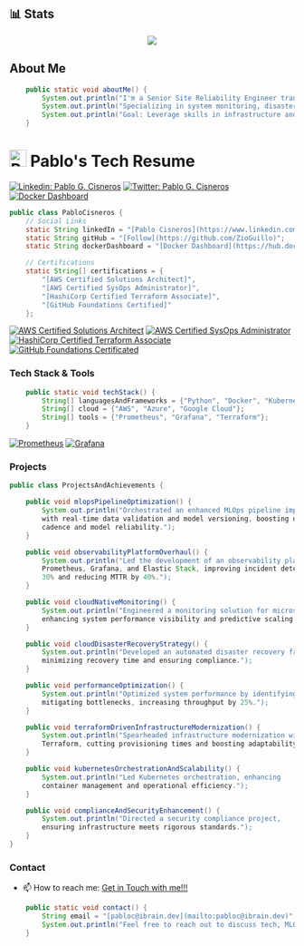 ## 📊 Stats

<p align="center">
    <a href="https://github.com/ZioGuillo">
        <img src="https://github-readme-streak-stats.herokuapp.com/?user=ZioGuillo&theme=dark" />
    </a>
</p>

## About Me
```java
    public static void aboutMe() {
        System.out.println("I'm a Senior Site Reliability Engineer transitioning towards MLOps.");
        System.out.println("Specializing in system monitoring, disaster recovery, and automation.");
        System.out.println("Goal: Leverage skills in infrastructure and DevOps for scalable ML systems.");
    }
```

# <img src="https://0.gravatar.com/avatar/d55e81fb25733c2d8920acf3a933fb4077603122e852c734bd2208480d76871e?size=256" alt="Pablo's Photo" width="30" height="30"> Pablo's Tech Resume

[![Linkedin: Pablo G. Cisneros](https://img.shields.io/badge/Pablo_Cisneros-blue?style=flat-square&logo=Linkedin&logoColor=white&link=https://www.linkedin.com/in/pablocisneros/)](https://www.linkedin.com/in/pablocisneros/)
[![Twitter: Pablo G. Cisneros](https://img.shields.io/twitter/follow/zioguillo?style=social)](https://twitter.com/zioguillo)
[![Docker Dashboard](https://img.shields.io/badge/Docker_Dashboard-2496ED?style=flat-square&logo=docker)](https://hub.docker.com/repositories/pcisnerp)

```java
public class PabloCisneros {
    // Social Links
    static String linkedIn = "[Pablo Cisneros](https://www.linkedin.com/in/pablocisneros/)";
    static String gitHub = "[Follow](https://github.com/ZioGuillo)";
    static String dockerDashboard = "[Docker Dashboard](https://hub.docker.com/repositories/pcisnerp)";

    // Certifications
    static String[] certifications = {
        "[AWS Certified Solutions Architect]",
        "[AWS Certified SysOps Administrator]",
        "[HashiCorp Certified Terraform Associate]",
        "[GitHub Foundations Certified]"
    };
```
[![AWS Certified Solutions Architect](https://img.shields.io/badge/AWS_Certified_Solutions_Architect-232F3E?style=flat-square&logo=amazon-aws)](https://www.credly.com/badges/fc1d24ea-13d9-42b8-980f-66b73d23450b/public_url)
[![AWS Certified SysOps Administrator](https://img.shields.io/badge/AWS_Certified_SysOps_Administrator-232F3E?style=flat-square&logo=amazon-aws)](https://www.credly.com/badges/c40c938f-a645-41f2-8a2c-a7e4dc170baf/public_url)
[![HashiCorp Certified Terraform Associate](https://img.shields.io/badge/HashiCorp%20Certified%20Terraform-8A2BE2?style=flat-square&logo=terraform)](https://www.credly.com/badges/b8dc7080-e537-4918-941e-bd2c14ecacf2/public_url)
[![GitHub Foundations Certificated](https://img.shields.io/badge/Github%20Foundations%20Certificated-8A2BE2?style=flat-square&logo=github)](https://www.credly.com/badges/658b26c9-74a0-4da7-a119-6bead783867c/public_url)

### Tech Stack & Tools

```java
    public static void techStack() {
        String[] languagesAndFrameworks = {"Python", "Docker", "Kubernetes"};
        String[] cloud = {"AWS", "Azure", "Google Cloud"};
        String[] tools = {"Prometheus", "Grafana", "Terraform"};
    }
```
[![Prometheus](https://img.shields.io/badge/Prometheus-E6522C?style=flat-square&logo=prometheus)](https://prometheus.io/)
[![Grafana](https://img.shields.io/badge/Grafana-F46800?style=flat-square&logo=grafana)](https://grafana.com/)

### Projects

```java
public class ProjectsAndAchievements {

    public void mlopsPipelineOptimization() {
        System.out.println("Orchestrated an enhanced MLOps pipeline improving CI/CD
        with real-time data validation and model versioning, boosting deployment
        cadence and model reliability.");
    }

    public void observabilityPlatformOverhaul() {
        System.out.println("Led the development of an observability platform using
        Prometheus, Grafana, and Elastic Stack, improving incident detection by
        30% and reducing MTTR by 40%.");
    }

    public void cloudNativeMonitoring() {
        System.out.println("Engineered a monitoring solution for microservices,
        enhancing system performance visibility and predictive scaling.");
    }

    public void cloudDisasterRecoveryStrategy() {
        System.out.println("Developed an automated disaster recovery framework,
        minimizing recovery time and ensuring compliance.");
    }

    public void performanceOptimization() {
        System.out.println("Optimized system performance by identifying and
        mitigating bottlenecks, increasing throughput by 25%.");
    }

    public void terraformDrivenInfrastructureModernization() {
        System.out.println("Spearheaded infrastructure modernization with
        Terraform, cutting provisioning times and boosting adaptability.");
    }

    public void kubernetesOrchestrationAndScalability() {
        System.out.println("Led Kubernetes orchestration, enhancing
        container management and operational efficiency.");
    }

    public void complianceAndSecurityEnhancement() {
        System.out.println("Directed a security compliance project,
        ensuring infrastructure meets rigorous standards.");
    }
}
```

### Contact

- 📫 How to reach me: [Get in Touch with me!!!](mailto:pabloc@ibrain.dev)

```java
    public static void contact() {
        String email = "[pabloc@ibrain.dev](mailto:pabloc@ibrain.dev)";
        System.out.println("Feel free to reach out to discuss tech, MLOps, or collaborations.");
    }
```
